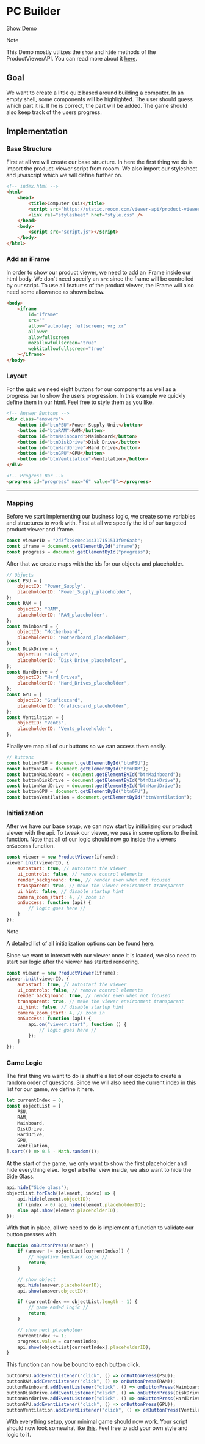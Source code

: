 # PC Builder

[Show Demo](https://rooom-com.github.io/demos/pc-builder/)

> [!NOTE]
> This Demo mostly utilizes the `show` and `hide` methods of the ProductViewerAPI.
> You can read more about it [here](https://developers.rooom.com/docs/rooom-products/viewer/viewer-api/objects.html#show).

## Goal

We want to create a little quiz based around building a computer.
In an empty shell, some components will be highlighted.
The user should guess which part it is.
If he is correct, the part will be added.
The game should also keep track of the users progress.

## Implementation

### Base Structure

First at all we will create our base structure.
In here the first thing we do is import the product-viewer script from rooom.
We also import our stylesheet and javascript which we will define further on.

```html
<!-- index.html -->
<html>
	<head>
		<title>Computer Quiz</title>
		<script src="https://static.rooom.com/viewer-api/product-viewer-1.0.0.min.js"></script>
		<link rel="stylesheet" href="style.css" />
	</head>
	<body>
		<script src="script.js"></script>
	</body>
</html>
```

### Add an iFrame

In order to show our product viewer, we need to add an iFrame inside our html body.
We don't need specify an `src` since the frame will be controlled by our script.
To use all features of the product viewer, the iFrame will also need some allowance as shown below.

```html
<body>
	<iframe
		id="iframe"
		src=""
		allow="autoplay; fullscreen; vr; xr"
		allowvr
		allowfullscreen
		mozallowfullscreen="true"
		webkitallowfullscreen="true"
	></iframe>
</body>
```

### Layout

For the quiz we need eight buttons for our components as well as a progress bar to show the users progression.
In this example we quickly define them in our html. Feel free to style them as you like.

```html
<!-- Answer Buttons -->
<div class="answers">
	<button id="btnPSU">Power Supply Unit</button>
	<button id="btnRAM">RAM</button>
	<button id="btnMainboard">Mainboard</button>
	<button id="btnDiskDrive">Disk Drive</button>
	<button id="btnHardDrive">Hard Drive</button>
	<button id="btnGPU">GPU</button>
	<button id="btnVentilation">Ventilation</button>
</div>

<!-- Progress Bar -->
<progress id="progress" max="6" value="0"></progress>
```

---

### Mapping

Before we start implementing our business logic, we create some variables and structures to work with.
First at all we specify the id of our targeted product viewer and iframe.

```js
const viewerID = "2d3f3b8c0ec144317151513f0e6aab";
const iframe = document.getElementById("iframe");
const progress = document.getElementById("progress");
```

After that we create maps with the ids for our objects and placeholder.

```js
// Objects
const PSU = {
	objectID: "Power_Supply",
	placeholderID: "Power_Supply_placeholder",
};
const RAM = {
	objectID: "RAM",
	placeholderID: "RAM_placeholder",
};
const Mainboard = {
	objectID: "Motherboard",
	placeholderID: "Motherboard_placeholder",
};
const DiskDrive = {
	objectID: "Disk_Drive",
	placeholderID: "Disk_Drive_placeholder",
};
const HardDrive = {
	objectID: "Hard_Drives",
	placeholderID: "Hard_Drives_placeholder",
};
const GPU = {
	objectID: "Graficscard",
	placeholderID: "Graficscard_placeholder",
};
const Ventilation = {
	objectID: "Vents",
	placeholderID: "Vents_placeholder",
};
```

Finally we map all of our buttons so we can access them easily.

```js
// Buttons
const buttonPSU = document.getElementById("btnPSU");
const buttonRAM = document.getElementById("btnRAM");
const buttonMainboard = document.getElementById("btnMainboard");
const buttonDiskDrive = document.getElementById("btnDiskDrive");
const buttonHardDrive = document.getElementById("btnHardDrive");
const buttonGPU = document.getElementById("btnGPU");
const buttonVentilation = document.getElementById("btnVentilation");
```

### Initialization

After we have our base setup, we can now start by initializing our product viewer with the api.
To tweak our viewer, we pass in some options to the init function.
Note that all of our logic should now go inside the viewers `onSuccess` function.

```js
const viewer = new ProductViewer(iframe);
viewer.init(viewerID, {
	autostart: true, // autostart the viewer
    ui_controls: false, // remove control elements
    render_background: true, // render even when not focused
	transparent: true, // make the viewer environment transparent
    ui_hint: false, // disable startup hint
    camera_zoom_start: 4, // zoom in
	onSuccess: function (api) {
		// logic goes here //
	}
});
```

> [!NOTE]
A detailed list of all initialization options can be found [here](https://developers.rooom.com/docs/rooom-products/viewer/customization.html).

Since we want to interact with our viewer once it is loaded, we also need to start our logic after the viewer has started rendering.

```js
const viewer = new ProductViewer(iframe);
viewer.init(viewerID, {
	autostart: true, // autostart the viewer
    ui_controls: false, // remove control elements
    render_background: true, // render even when not focused
	transparent: true, // make the viewer environment transparent
    ui_hint: false, // disable startup hint
    camera_zoom_start: 4, // zoom in
	onSuccess: function (api) {
		api.on("viewer.start", function () {
			// logic goes here //
		});
	}
});
```

### Game Logic

The first thing we want to do is shuffle a list of our objects to create a random order of questions.
Since we will also need the current index in this list for our game, we define it here.

```js
let currentIndex = 0;
const objectList = [
	PSU,
	RAM,
	Mainboard,
	DiskDrive,
	HardDrive,
	GPU,
	Ventilation,
].sort(() => 0.5 - Math.random());
```

At the start of the game, we only want to show the first placeholder and hide everything else.
To get a better view inside, we also want to hide the Side Glass.

```js
api.hide("Side_glass");
objectList.forEach((element, index) => {
	api.hide(element.objectID);
	if (index > 0) api.hide(element.placeholderID);
	else api.show(element.placeholderID);
});
```

With that in place, all we need to do is implement a function to validate our button presses with.

```js
function onButtonPress(answer) {
	if (answer != objectList[currentIndex]) {
		// negative feedback logic //
		return;
	}

	// show object
	api.hide(answer.placeholderID);
	api.show(answer.objectID);

	if (currentIndex == objectList.length - 1) {
		// game ended logic //
		return;
	}

	// show next placeholder
	currentIndex += 1;
	progress.value = currentIndex;
	api.show(objectList[currentIndex].placeholderID);
}
```

This function can now be bound to each button click.

```js
buttonPSU.addEventListener("click", () => onButtonPress(PSU));
buttonRAM.addEventListener("click", () => onButtonPress(RAM));
buttonMainboard.addEventListener("click", () => onButtonPress(Mainboard));
buttonDiskDrive.addEventListener("click", () => onButtonPress(DiskDrive));
buttonHardDrive.addEventListener("click", () => onButtonPress(HardDrive));
buttonGPU.addEventListener("click", () => onButtonPress(GPU));
buttonVentilation.addEventListener("click", () => onButtonPress(Ventilation));
```

With everything setup, your minimal game should now work.
Your script should now look somewhat like [this](./script.js).
Feel free to add your own style and logic to it.
